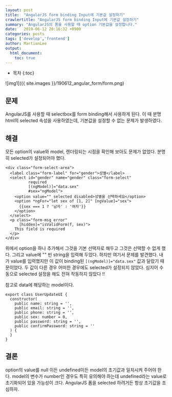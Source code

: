 ```yaml
---
layout: post
title:  "AngularJS form binding Input에 기본값 설정하기"
crawlertitle: "AngularJS form binding Input에 기본값 설정하기"
summary: "AngularJS의 폼을 사용할 때 option 기본값을 설정합니다."
date:   2019-06-12 20:16:32 +0900
categories: posts
tags: ['develop','frontend']
author: MartianLee
output:
  html_document:
    toc: true
---
```


* 목차
{:toc}

![img1]({{ site.images }}/190612_angular_form/form.png)

## 문제
AngularJS를 사용할 때 selectbox를 form binding해서 사용하게 된다. 이 때 분명 html의 selected 속성을 사용하였는데, 기본값을 설정할 수 없는 문제가 발생하였다.

## 해결
모든 option의 value와 model, 렌더링되는 시점을 확인해 보아도 문제가 없었다. 분명히 selected가 설정되어야 했다.

```
<div class="form-select-area">
  <label class="form-label" for="gender">성별</label>
  <select id="gender" name="gender" class="form-select"
          required
          [(ngModel)]="data.sex"
          #sex="ngModel">
    <option value="" selected disabled>성별을 선택하세요</option>
    <option *ngFor="let sex of [1, 2]" [ngValue]="sex">
      {{sex === 1 ? '남자' : '여자'}}
    </option>
  </select>
  <p class="form-msg error"
      [hidden]="isValidForm(f, sex)">
    This field is required
  </p>
</div>
```
위에서 option을 하나 추가해서 그것을 기본 선택자로 해두고 그것은 선택할 수 없게 했다. 그리고 value에 "" 빈 string을 입력해 두었다. 하지만 여기서 문제를 발견했다. 내가 value를 입력했지만 이 값이 binding된 ``[(ngModel)]="data.sex"`` 값과 달랐기 때문이었다. 두 값이 다른 경우 어떠한 경우에도 selected가 설정되지 않았다. 심지어 
수동으로 selected 설정을 해도 전혀 작동하지 않았다 !!

참고로 data에 해당하는 model이다.

```
export class UserUpdateUI {
  constructor(
    public name: string = '',
    public email: string = '',
    public phone: string = '',
    public sex: number = 0,
    public password: string = '',
    public confirmPassword: string = ''
  ) {
  }
}
```

## 결론
option의 value를 null 이든 undefined이든 model의 초기값과 일치시켜 주어야 한다. model의 변수가 number인 경우도 특히 유의해야 하는데 undefined라는 value로 초기화되어 있을 가능성이 크다. AngularJS 폼을 selected 하려거든 항상 초기값을 조심하자.
